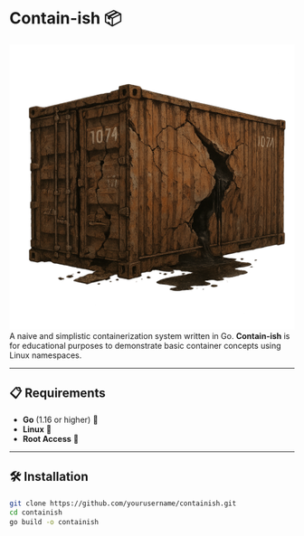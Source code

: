 # Contain-ish 📦
![img.png](img.png)
A naive and simplistic containerization system written in Go. **Contain-ish** is for educational purposes to demonstrate basic container concepts using Linux namespaces.

---

## 📋 Requirements

- **Go** (1.16 or higher) 🏁
- **Linux** 🐧
- **Root Access** 🔑

---

## 🛠️ Installation

```bash
git clone https://github.com/yourusername/containish.git
cd containish
go build -o containish
